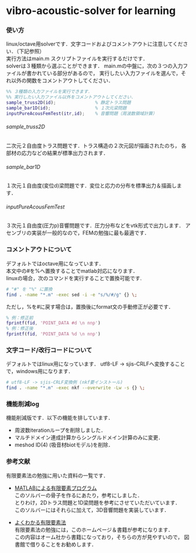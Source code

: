 # vibro-acoustic-solver for learning  

### 使い方
linux/octave用solverです．文字コードおよびコメントアウトに注意してください．（下記参照）  
実行方法はmain.m スクリプトファイルを実行するだけです．  
solverは３種類から選ぶことができます．
main.mの中盤に，次の３つの入力ファイルが書かれている部分があるので，
実行したい入力ファイルを選んで，それ以外の関数をコメントアウトしてください．
```matlab
%% ３種類の入力ファイルを実行できます．
%% 実行したい入力ファイル以外をコメントアウトしてください．
sample_truss2D(id);               % 静定トラス問題
sample_bar1D(id);                 % １次元梁問題
inputPureAcousFemTest(itr,id);    % 音響問題（周波数領域計算）
```
###### sample_truss2D  
二次元２自由度トラス問題です．トラス構造の２次元図が描画されたのち，
各部材の応力などの結果が標準出力されます．
###### sample_bar1D  
１次元１自由度(変位d)梁問題です．変位と応力の分布を標準出力＆描画します．
###### inputPureAcousFemTest  
３次元１自由度(圧力p)音響問題です．圧力分布などをvtk形式で出力します．
アセンブリの実装が一般的なので，FEMの勉強に最も最適です．

### コメントアウトについて
デフォルトではoctave用になっています．  
本文中の#を%へ置換することでmatlab対応になります．  
linuxの場合，次のコマンドを実行することで置換可能です.  
```bash
# "#" を "%" に置換 
find . -name "*.m" -exec sed -i -e "s/%/#/g" {} \;
```

ただし，%を#に戻す場合は，置換後にformat文の手動修正が必要です．
```matlab
% 例：修正前
fprintf(fid, 'POINT_DATA #d \n nnp')
% 例：修正後
fprintf(fid, 'POINT_DATA %d \n nnp')
```

### 文字コード/改行コードについて
デフォルトではlinux用になっています．
utf8-LF -> sjis-CRLFへ変換することで，windows用になります．
```bash
# utf8-LF -> sjis-CRLF変換例 (nkf要インストール)
find . -name "*.m" -exec nkf --overwrite -Lw -s {} \;
```

### 機能削減log
機能削減版です．以下の機能を排しています．
* 周波数iterationループを削除しました．
* マルチドメイン連成計算からシングルドメイン計算のみに変更．
* meshod ID(4) (吸音材biotモデル)を削除．

### 参考文献
有限要素法の勉強に用いた資料の一覧です．  
* [MATLABによる有限要素プログラム](http://pub.maruzen.co.jp/book_magazine/support/FTM_12chapter/chap12_Japanese.pdf)  
このソルバーの骨子を作るにあたり，参考にしました．  
とりわけ，2Dトラス問題と1D梁問題を参考にさせていただいています．  
このソルバーにはそれらに加えて，3D音響問題を実装しています．  

* [よくわかる有限要素法](http://www.fem.gr.jp/yourtextbook.html)  
有限要素法の勉強には，このホームページ＆書籍が参考になります．  
この内容はオーム社から書籍になっており，そちらの方が見やすいので，
図書館で借りることをお勧めします．  
